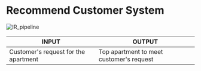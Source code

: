 # Recommend Customer System
  ![IR_pipeline](https://user-images.githubusercontent.com/62002427/119219004-5b8f0280-bb0d-11eb-9449-6c98cb33a9b5.jpg)

  | INPUT  | OUTPUT |
  | --- | --- |
  | Customer's request for the apartment | Top apartment to meet customer's request |
  ##
